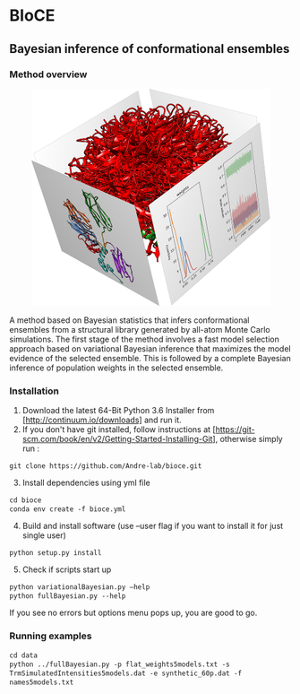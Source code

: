 # BIoCE
## Bayesian inference of conformational ensembles

### Method overview
<p align="center">
<img src=images/bioce_overview.png>
</p>

A method based on Bayesian statistics that infers conformational ensembles from a structural library generated by all-atom Monte
 Carlo simulations. The first stage of the method involves a fast model selection approach based on variational Bayesian inference
that maximizes the model evidence of the selected ensemble. This is followed by a complete Bayesian inference of population weights in the selected ensemble.

### Installation
1. Download the latest 64-Bit Python 3.6 Installer from [http://continuum.io/downloads] and run it.
2. If you don't have git installed, follow instructions at [https://git-scm.com/book/en/v2/Getting-Started-Installing-Git], otherwise simply run :
```
git clone https://github.com/Andre-lab/bioce.git
```
3.	Install dependencies using yml file
```
cd bioce
conda env create -f bioce.yml
```
4.	Build and install software (use –user flag if you want to install it for just single user)
```
python setup.py install
```
5. Check if scripts start up
```
python variationalBayesian.py –help
python fullBayesian.py --help
```
If you see no errors but options menu pops up, you are good to go.

### Running examples
```
cd data
python ../fullBayesian.py -p flat_weights5models.txt -s TrmSimulatedIntensities5models.dat -e synthetic_60p.dat -f names5models.txt
```
